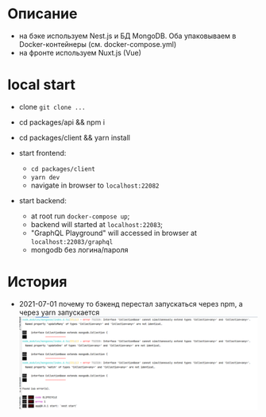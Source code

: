 
# Описание
* на бэке используем Nest.js и БД MongoDB. Оба упаковываем в Docker-контейнеры (см. docker-compose.yml)
* на фронте используем Nuxt.js (Vue)

# local start
* clone `git clone ...`
* cd packages/api && npm i
* cd packages/client && yarn install

* start frontend:
    * `cd packages/client`
    * `yarn dev`
    * navigate in browser to `localhost:22082`

* start backend:
    * at root run `docker-compose up`; 
    * backend will started at `localhost:22083`; 
    * "GraphQL Playground" will accessed in browser  at `localhost:22083/graphql`
    * mongodb без логина/пароля

# История
* 2021-07-01 почему то бэкенд перестал запускаться через npm, а через yarn запускается
![img.png](img.png)

